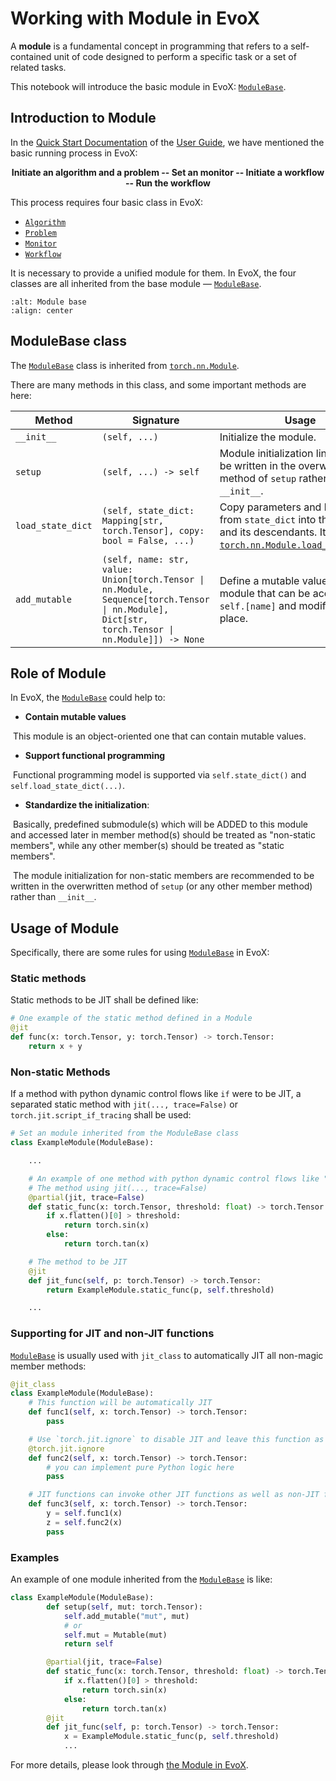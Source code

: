 # Working with Module in EvoX

A **module** is a fundamental concept in programming that refers to a self-contained unit of code designed to perform a specific task or a set of related tasks.

This notebook will introduce the basic module in EvoX: [`ModuleBase`](#evox.core.module.ModuleBase).

## Introduction to Module

In the [Quick Start Documentation](#/guide/user/1-start) of the [User Guide](#/guide/user/index), we have mentioned the basic running process in EvoX:

<center><b>Initiate an algorithm and a problem -- Set an monitor -- Initiate a workflow -- Run the workflow</b></center>

This process requires four basic class in EvoX:

- [`Algorithm`](#evox.core.components.Algorithm)
- [`Problem`](#evox.core.components.Problem)
- [`Monitor`](evox.core.components.Monitor)
- [`Workflow`](#evox.core.components.Workflow)


It is necessary to provide a unified module for them. In EvoX, the four classes are all inherited from the base module — [`ModuleBase`](#evox.core.module.ModuleBase).

```{image} /_static/modulebase.png
:alt: Module base
:align: center
```

## ModuleBase class

The [`ModuleBase`](#evox.core.module.ModuleBase) class is inherited from [`torch.nn.Module`](https://pytorch.org/docs/stable/generated/torch.nn.Module.html#).

There are many methods in this class, and some important methods are here:

| Method            | Signature                                                    | Usage                                                        |
| ----------------- | ------------------------------------------------------------ | ------------------------------------------------------------ |
| `__init__`        | `(self, ...)`                                                | Initialize the module.                                       |
| `setup`           | `(self, ...) -> self`                                        | Module initialization lines should be written in the overwritten method of `setup` rather than `__init__`. |
| `load_state_dict` | `(self, state_dict: Mapping[str, torch.Tensor], copy: bool = False, ...)` | Copy parameters and buffers from `state_dict` into this module and its descendants. It overwrites [`torch.nn.Module.load_state_dict`](https://pytorch.org/docs/stable/generated/torch.nn.Module.html#torch.nn.Module.load_state_dict). |
| `add_mutable`     | `(self, name: str, value: Union[torch.Tensor \| nn.Module, Sequence[torch.Tensor \| nn.Module], Dict[str, torch.Tensor \| nn.Module]]) -> None` | Define a mutable value in this module that can be accessed via `self.[name]` and modified in-place. |

## Role of Module

In EvoX, the [`ModuleBase`](#evox.core.module.ModuleBase) could help to:

- **Contain mutable values**

​	This module is an object-oriented one that can contain mutable values.

- **Support functional programming**

​	Functional programming model is supported via `self.state_dict()` and `self.load_state_dict(...)`.

- **Standardize the initialization**:

​	Basically, predefined submodule(s) which will be ADDED to this module and accessed later in member method(s) should be treated as "non-static members", while any other member(s) should be treated as "static members".

​	The module initialization for non-static members are recommended to be written in the overwritten method of `setup` (or any other member method) rather than `__init__`.

## Usage of Module

Specifically, there are some rules for using [`ModuleBase`](#evox.core.module.ModuleBase) in EvoX:

### Static methods

Static methods to be JIT shall be defined like:

```Python
# One example of the static method defined in a Module
@jit
def func(x: torch.Tensor, y: torch.Tensor) -> torch.Tensor:
    return x + y
```
### Non-static Methods

If a method with python dynamic control flows like `if` were to be JIT, a separated static method with `jit(..., trace=False)` or `torch.jit.script_if_tracing` shall be used:

```python
# Set an module inherited from the ModuleBase class
class ExampleModule(ModuleBase):

    ...

    # An example of one method with python dynamic control flows like "if"
    # The method using jit(..., trace=False)
    @partial(jit, trace=False)
    def static_func(x: torch.Tensor, threshold: float) -> torch.Tensor:
        if x.flatten()[0] > threshold:
            return torch.sin(x)
        else:
            return torch.tan(x)

    # The method to be JIT
    @jit
    def jit_func(self, p: torch.Tensor) -> torch.Tensor:
        return ExampleModule.static_func(p, self.threshold)

    ...

```

### Supporting for JIT and non-JIT functions

[`ModuleBase`](#evox.core.module.ModuleBase) is usually used with `jit_class` to automatically JIT all non-magic member methods:

```python
@jit_class
class ExampleModule(ModuleBase):
    # This function will be automatically JIT
    def func1(self, x: torch.Tensor) -> torch.Tensor:
        pass

    # Use `torch.jit.ignore` to disable JIT and leave this function as Python callback
    @torch.jit.ignore
    def func2(self, x: torch.Tensor) -> torch.Tensor:
        # you can implement pure Python logic here
        pass

    # JIT functions can invoke other JIT functions as well as non-JIT functions
    def func3(self, x: torch.Tensor) -> torch.Tensor:
        y = self.func1(x)
        z = self.func2(x)
        pass
```

### Examples

An example of one module inherited from the [`ModuleBase`](#evox.core.module.ModuleBase) is like:

```python
class ExampleModule(ModuleBase):
        def setup(self, mut: torch.Tensor):
            self.add_mutable("mut", mut)
            # or
            self.mut = Mutable(mut)
            return self

        @partial(jit, trace=False)
        def static_func(x: torch.Tensor, threshold: float) -> torch.Tensor:
            if x.flatten()[0] > threshold:
                return torch.sin(x)
            else:
                return torch.tan(x)
        @jit
        def jit_func(self, p: torch.Tensor) -> torch.Tensor:
            x = ExampleModule.static_func(p, self.threshold)
            ...
```

For more details, please look through [the Module in EvoX](#evox.core.module).
